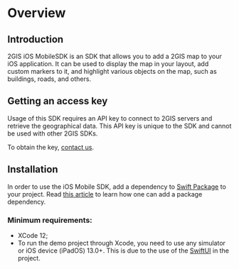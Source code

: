 # Overview

## Introduction
2GIS iOS MobileSDK is an SDK that allows you to add a 2GIS map to your iOS application. It can be used to display the map in your layout, add custom markers to it, and highlight various objects on the map, such as buildings, roads, and others.

## Getting an access key
Usage of this SDK requires an API key to connect to 2GIS servers and retrieve the geographical data. This API key is unique to the SDK and cannot be used with other 2GIS SDKs.

To obtain the key, [contact us](https://dev.2gis.ru/order/).

## Installation
In order to use the iOS Mobile SDK, add a dependency to [Swift Package](https://github.com/2gis/native-sdk-ios-swift-package) to your project.
Read [this article](https://developer.apple.com/documentation/swift_packages/adding_package_dependencies_to_your_app) to learn how one can add a package dependency.

### Minimum requirements:
- XCode 12;
- To run the demo project through Xcode, you need to use any simulator or iOS device (iPadOS) 13.0+. This is due to the use of the [SwiftUI](https://developer.apple.com/documentation/swiftui) in the project.
